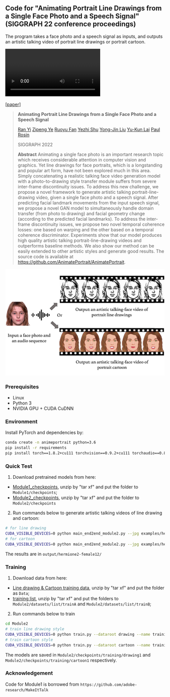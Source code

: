 ## Code for "Animating Portrait Line Drawings from a Single Face Photo and a Speech Signal" (SIGGRAPH 22 conference proceedings)

The program takes a face photo and a speech signal as inputs, and outputs an artistic talking video of portrait line drawings or portrait cartoon.

<video src='https://yiranran.github.io/images/SIG2022_demo.mp4'></video>

[[paper]](https://drive.google.com/file/d/14HOmhHQlcr-x2yRh_S7b-j6CZ2mmDt1E/view?usp=sharing)

> **Animating Portrait Line Drawings from a Single Face Photo and a Speech Signal**
>
> [Ran Yi](https://yiranran.github.io)
> [Zipeng Ye](https://qq775793759.github.io)
> [Ruoyu Fan]()
> [Yezhi Shu](https://scholar.google.com/citations?user=ItEyqMAAAAAJ&hl=en)
> [Yong-Jin Liu](https://cg.cs.tsinghua.edu.cn/people/~Yongjin/Yongjin.htm)
> [Yu-Kun Lai](https://users.cs.cf.ac.uk/Yukun.Lai/)
> [Paul Rosin](https://users.cs.cf.ac.uk/Paul.Rosin/)
> 
> SIGGRAPH 2022
>
> **Abstract** Animating a single face photo is an important research topic which receives considerable attention in computer vision and graphics. Yet line drawings for face portraits, which is a longstanding and popular art form, have not been explored much in this area. Simply concatenating a realistic talking face video generation model with a photo-to-drawing style transfer module suffers from severe inter-frame discontinuity issues. To address this new challenge, we propose a novel framework to generate artistic talking portrait-line-drawing video, given a single face photo and a speech signal. After predicting facial landmark movements from the input speech signal, we propose a novel GAN model to simultaneously handle domain transfer (from photo to drawing) and facial geometry change (according to the predicted facial landmarks). To address the inter-frame discontinuity issues, we propose two novel temporal coherence losses: one based on warping and the other based on a temporal coherence discriminator. Experiments show that our model produces high quality artistic talking portrait-line-drawing videos and outperforms baseline methods. We also show our method can be easily extended to other artistic styles and generate good results. The source code is available at https://github.com/AnimatePortrait/AnimatePortrait.
>

![img](imgs/teaser.jpeg)

### Prerequisites
- Linux
- Python 3
- NVIDIA GPU + CUDA CuDNN


### Environment
Install PyTorch and dependencies by:
```bash
conda create -n animeportrait python=3.6
pip install -r requirements
pip install torch==1.8.2+cu111 torchvision==0.9.2+cu111 torchaudio==0.8.2 -f https://download.pytorch.org/whl/lts/1.8/torch_lts.html
```


### Quick Test
1. Download pretrained models from here: 
- [Module1_checkpoints](https://drive.google.com/file/d/1T3-umTjpDh2FYCTGqjJRfk1_DgEP-Do_/view?usp=sharing), unzip by "tar xf" and put the folder to `Module1/checkpoints`;
- [Module2_checkpoints](https://drive.google.com/file/d/1c_vXDrjFV-G_6wCRFAaxIPcfe200i4X1/view?usp=sharing), unzip by "tar xf" and put the folder to `Module2/checkpoints`

2. Run commands below to generate artistic talking videos of line drawing and cartoon:
```bash
# for line drawing
CUDA_VISIBLE_DEVICES=0 python main_end2end_module2.py --jpg examples/hermione2.jpeg --audio examples/female12.wav --exp formal/drawing
# for cartoon
CUDA_VISIBLE_DEVICES=0 python main_end2end_module2.py --jpg examples/hermione2.jpeg --audio examples/female12.wav --exp formal/cartoon
```
The results are in `output/hermione2-female12/`


### Training
1. Download data from here:
- [Line drawing & Cartoon training data](https://drive.google.com/file/d/1TLfTfrlLZ5cvh3cQVNJZIHcTRMMTDks1/view?usp=sharing), unzip by "tar xf" and put the folder as `Data`;
- [training list](https://drive.google.com/file/d/1WgG6W1vGeNdRlN4pcEdvtpsToK3BmG7z/view?usp=sharing), unzip by "tar xf" and put the folders to `Module2/datasets/list/trainA` and `Module2/datasets/list/trainB`;

2. Run commands below to train
```bash
cd Module2
# train line drawing style
CUDA_VISIBLE_DEVICES=0 python train.py --dataroot drawing --name training/drawing1 --model geomgm_ifw_fore --netG resnet_9blocks_rcatland32_full_ifw --netg_resb_div 3 --netg_resb_disp 3 --output_nc 1 --display_env training_drawing1 --lr 0.00005 --lambda_geom 50 --lambda_geom_lipline 50 --more_weight_for_lip 2 --lambda_face 3.0 --lambda_warp_inter 10  --blendbg 1 --select_target12_thre 0.0 --niter 70 --niter_decay 0
# train cartoon style
CUDA_VISIBLE_DEVICES=0 python train.py --dataroot cartoon --name training/cartoon1 --model geomgm_ifw_cartoon_fore --netG resnet_9blocks_rcatland32_full_ifw --dataset_mode umlvd_ifw_cartoon --netg_resb_div 3 --netg_resb_disp 3 --output_nc 3 --display_env training_cartoon1 --lr 0.00005 --lambda_geom 50 --lambda_geom_lipline 0 --more_weight_for_lip 2 --lambda_face 3.0 --lambda_warp_inter 10 --blendbg 1 --niter 70 --niter_decay 0
```
The models are saved in `Module2/checkpoints/training/drawing1` and `Module2/checkpoints/training/cartoon1` respectively.

### Acknowledgement
Code for Module1 is borrowed from `https://github.com/adobe-research/MakeItTalk`
